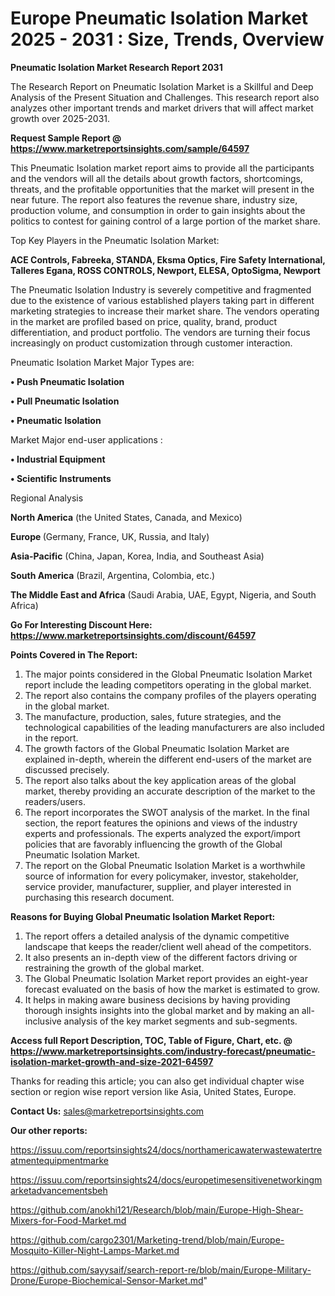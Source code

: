 # Europe Pneumatic Isolation Market 2025 - 2031 : Size, Trends, Overview

<strong>Pneumatic Isolation Market Research Report 2031</strong>

The Research Report on Pneumatic Isolation Market is a Skillful and Deep Analysis of the Present Situation and Challenges. This research report also analyzes other important trends and market drivers that will affect market growth over 2025-2031.

<strong>Request Sample Report @ <a href=https://www.marketreportsinsights.com/sample/64597>https://www.marketreportsinsights.com/sample/64597</a></strong>

This Pneumatic Isolation market report aims to provide all the participants and the vendors will all the details about growth factors, shortcomings, threats, and the profitable opportunities that the market will present in the near future. The report also features the revenue share, industry size, production volume, and consumption in order to gain insights about the politics to contest for gaining control of a large portion of the market share.

Top Key Players in the Pneumatic Isolation Market:

<strong>ACE Controls, Fabreeka, STANDA, Eksma Optics, Fire Safety International, Talleres Egana, ROSS CONTROLS, Newport, ELESA, OptoSigma, Newport</strong>

The Pneumatic Isolation Industry is severely competitive and fragmented due to the existence of various established players taking part in different marketing strategies to increase their market share. The vendors operating in the market are profiled based on price, quality, brand, product differentiation, and product portfolio. The vendors are turning their focus increasingly on product customization through customer interaction.

Pneumatic Isolation Market Major Types are:

<strong>• Push Pneumatic Isolation

• Pull Pneumatic Isolation

• Pneumatic Isolation</strong>

Market Major end-user applications :

<strong>• Industrial Equipment

• Scientific Instruments</strong>

Regional Analysis

</u><strong><b>North America</b></strong> (the United States, Canada, and Mexico)

<strong><b>Europe </b></strong>(Germany, France, UK, Russia, and Italy)

<strong><b>Asia-Pacific</b></strong> (China, Japan, Korea, India, and Southeast Asia)

<strong><b>South America</b></strong> (Brazil, Argentina, Colombia, etc.)

<strong><b>The Middle East and Africa</b></strong> (Saudi Arabia, UAE, Egypt, Nigeria, and South Africa)

<strong>Go For Interesting Discount Here: <a href=https://www.marketreportsinsights.com/discount/64597>https://www.marketreportsinsights.com/discount/64597</a></strong>

<strong>Points Covered in The Report:</strong>
<ol>
  <li>The major points considered in the Global Pneumatic Isolation Market report include the leading competitors operating in the global market.</li>
  <li>The report also contains the company profiles of the players operating in the global market.</li>
  <li>The manufacture, production, sales, future strategies, and the technological capabilities of the leading manufacturers are also included in the report.</li>
  <li>The growth factors of the Global Pneumatic Isolation Market are explained in-depth, wherein the different end-users of the market are discussed precisely.</li>
  <li>The report also talks about the key application areas of the global market, thereby providing an accurate description of the market to the readers/users.</li>
  <li>The report incorporates the SWOT analysis of the market. In the final section, the report features the opinions and views of the industry experts and professionals. The experts analyzed the export/import policies that are favorably influencing the growth of the Global Pneumatic Isolation Market.</li>
  <li>The report on the Global Pneumatic Isolation Market is a worthwhile source of information for every policymaker, investor, stakeholder, service provider, manufacturer, supplier, and player interested in purchasing this research document.</li>
</ol>
<strong>Reasons for Buying Global Pneumatic Isolation Market Report:</strong>

<ol>
  <li>The report offers a detailed analysis of the dynamic competitive landscape that keeps the reader/client well ahead of the competitors.</li>
  <li>It also presents an in-depth view of the different factors driving or restraining the growth of the global market.</li>
  <li>The Global Pneumatic Isolation Market report provides an eight-year forecast evaluated on the basis of how the market is estimated to grow.</li>
  <li>It helps in making aware business decisions by having providing thorough insights insights into the global market and by making an all-inclusive analysis of the key market segments and sub-segments.</li>
</ol>
<strong>Access full Report Description, TOC, Table of Figure, Chart, etc. @ <a href=https://www.marketreportsinsights.com/industry-forecast/pneumatic-isolation-market-growth-and-size-2021-64597>https://www.marketreportsinsights.com/industry-forecast/pneumatic-isolation-market-growth-and-size-2021-64597</a></strong>


Thanks for reading this article; you can also get individual chapter wise section or region wise report version like Asia, United States, Europe.

<strong>Contact Us:</strong>
sales@marketreportsinsights.com

<strong>Our other reports:</strong>

<a href=https://issuu.com/reportsinsights24/docs/northamericawaterwastewatertreatmentequipmentmarke>https://issuu.com/reportsinsights24/docs/northamericawaterwastewatertreatmentequipmentmarke</a>

<a href=https://issuu.com/reportsinsights24/docs/europetimesensitivenetworkingmarketadvancementsbeh>https://issuu.com/reportsinsights24/docs/europetimesensitivenetworkingmarketadvancementsbeh</a>

<a href=https://github.com/anokhi121/Research/blob/main/Europe-High-Shear-Mixers-for-Food-Market.md>https://github.com/anokhi121/Research/blob/main/Europe-High-Shear-Mixers-for-Food-Market.md</a>

<a href=https://github.com/cargo2301/Marketing-trend/blob/main/Europe-Mosquito-Killer-Night-Lamps-Market.md>https://github.com/cargo2301/Marketing-trend/blob/main/Europe-Mosquito-Killer-Night-Lamps-Market.md</a>

<a href=https://github.com/sayysaif/search-report-re/blob/main/Europe-Military-Drone/Europe-Biochemical-Sensor-Market.md>https://github.com/sayysaif/search-report-re/blob/main/Europe-Military-Drone/Europe-Biochemical-Sensor-Market.md</a>"
